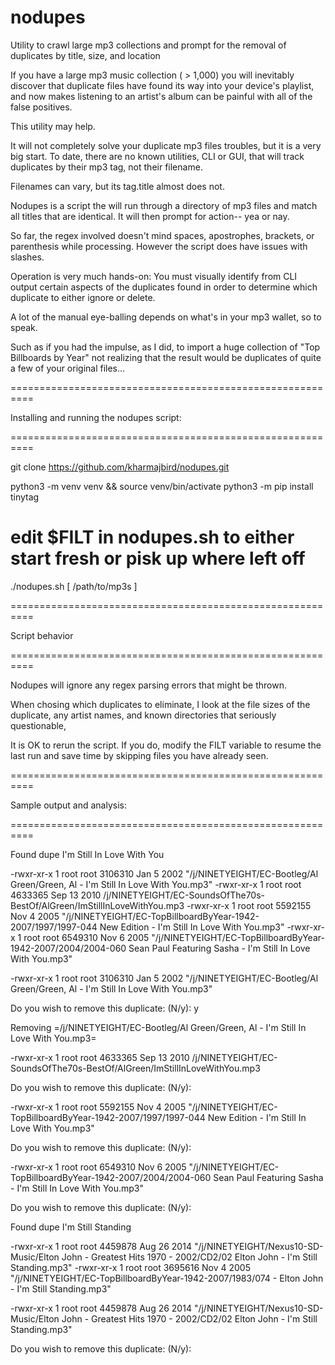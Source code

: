 # nodupes
Utility to crawl large mp3 collections and prompt for the removal of duplicates by title, size, and location


If you have a large mp3 music collection ( > 1,000) you will inevitably
discover that duplicate files have found its way into your device's playlist,
and now makes listening to an artist's album can be painful with all of the
false positives.

This utility may help.

It will not completely solve your duplicate mp3 files troubles, but it is a
very big start.  To date, there are no known utilities, CLI or GUI, that will
track duplicates by their mp3 tag, not their filename.

Filenames can vary, but its tag.title almost does not.




Nodupes is a script the will run through a directory of mp3 files and match all
titles that are identical. It will then prompt for action-- yea or nay.


So far, the regex involved doesn't mind spaces, apostrophes, brackets, or
parenthesis while processing.  However the script does have issues with
slashes.


Operation is very much hands-on: You must visually identify from CLI output
certain aspects of the duplicates found in order to determine which duplicate
to either ignore or delete.

A lot of the manual eye-balling depends on what's in your mp3 wallet, so to
speak.

Such as if you had the impulse, as I did, to import a huge collection of "Top
Billboards by Year" not realizing that the result would be duplicates of quite
a few of your original files...


==========================================================

Installing and running the nodupes script:

==========================================================


 git clone https://github.com/kharmajbird/nodupes.git


 python3 -m venv venv && source venv/bin/activate
 python3 -m pip install tinytag

# edit $FILT in nodupes.sh to either start fresh or pisk up where left off

./nodupes.sh [ /path/to/mp3s ]


==========================================================

Script behavior

==========================================================

Nodupes will ignore any regex parsing errors that might be thrown.

When chosing which duplicates to eliminate, I look at the file sizes of the
duplicate, any artist names, and known directories that seriously questionable,

It is OK to rerun the script. If you do, modify the FILT variable to
resume the last run and save time by skipping files you have already seen.


==========================================================

Sample output and analysis:

==========================================================

Found dupe I'm Still In Love With You


-rwxr-xr-x 1 root root 3106310 Jan  5  2002 "/j/NINETYEIGHT/EC-Bootleg/Al Green/Green, Al - I'm Still In Love With You.mp3"
-rwxr-xr-x 1 root root 4633365 Sep 13  2010 /j/NINETYEIGHT/EC-SoundsOfThe70s-BestOf/AlGreen/ImStillInLoveWithYou.mp3
-rwxr-xr-x 1 root root 5592155 Nov  4  2005 "/j/NINETYEIGHT/EC-TopBillboardByYear-1942-2007/1997/1997-044 New Edition - I'm Still In Love With You.mp3"
-rwxr-xr-x 1 root root 6549310 Nov  6  2005 "/j/NINETYEIGHT/EC-TopBillboardByYear-1942-2007/2004/2004-060 Sean Paul Featuring Sasha - I'm Still In Love With You.mp3"

-rwxr-xr-x 1 root root 3106310 Jan  5  2002 "/j/NINETYEIGHT/EC-Bootleg/Al Green/Green, Al - I'm Still In Love With You.mp3"

Do you wish to remove this duplicate: (N/y): y


Removing =/j/NINETYEIGHT/EC-Bootleg/Al Green/Green, Al - I'm Still In Love With You.mp3=


-rwxr-xr-x 1 root root 4633365 Sep 13  2010 /j/NINETYEIGHT/EC-SoundsOfThe70s-BestOf/AlGreen/ImStillInLoveWithYou.mp3

Do you wish to remove this duplicate: (N/y): 


-rwxr-xr-x 1 root root 5592155 Nov  4  2005 "/j/NINETYEIGHT/EC-TopBillboardByYear-1942-2007/1997/1997-044 New Edition - I'm Still In Love With You.mp3"

Do you wish to remove this duplicate: (N/y): 


-rwxr-xr-x 1 root root 6549310 Nov  6  2005 "/j/NINETYEIGHT/EC-TopBillboardByYear-1942-2007/2004/2004-060 Sean Paul Featuring Sasha - I'm Still In Love With You.mp3"

Do you wish to remove this duplicate: (N/y): 



Found dupe I'm Still Standing


-rwxr-xr-x 1 root root 4459878 Aug 26  2014 "/j/NINETYEIGHT/Nexus10-SD-Music/Elton John - Greatest Hits 1970 - 2002/CD2/02 Elton John - I'm Still Standing.mp3"
-rwxr-xr-x 1 root root 3695616 Nov  4  2005 "/j/NINETYEIGHT/EC-TopBillboardByYear-1942-2007/1983/074 - Elton John - I'm Still Standing.mp3"

-rwxr-xr-x 1 root root 4459878 Aug 26  2014 "/j/NINETYEIGHT/Nexus10-SD-Music/Elton John - Greatest Hits 1970 - 2002/CD2/02 Elton John - I'm Still Standing.mp3"

Do you wish to remove this duplicate: (N/y):

